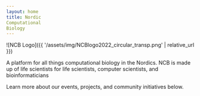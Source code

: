 ```yaml
---
layout: home
title: Nordic
Computational
Biology
---
```


![NCB Logo]({{ '/assets/img/NCBlogo2022_circular_transp.png' | relative_url }})

A platform for all things computational biology in the Nordics. NCB is made up of life scientists for life scientists, computer scientists, and bioinformaticians

Learn more about our events, projects, and community initiatives below.
